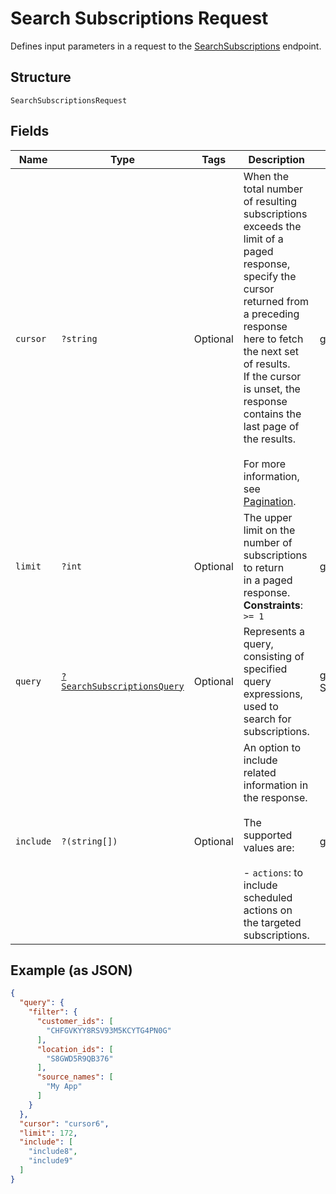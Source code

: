 
# Search Subscriptions Request

Defines input parameters in a request to the
[SearchSubscriptions](../../doc/apis/subscriptions.md#search-subscriptions) endpoint.

## Structure

`SearchSubscriptionsRequest`

## Fields

| Name | Type | Tags | Description | Getter | Setter |
|  --- | --- | --- | --- | --- | --- |
| `cursor` | `?string` | Optional | When the total number of resulting subscriptions exceeds the limit of a paged response,<br>specify the cursor returned from a preceding response here to fetch the next set of results.<br>If the cursor is unset, the response contains the last page of the results.<br><br>For more information, see [Pagination](https://developer.squareup.com/docs/build-basics/common-api-patterns/pagination). | getCursor(): ?string | setCursor(?string cursor): void |
| `limit` | `?int` | Optional | The upper limit on the number of subscriptions to return<br>in a paged response.<br>**Constraints**: `>= 1` | getLimit(): ?int | setLimit(?int limit): void |
| `query` | [`?SearchSubscriptionsQuery`](../../doc/models/search-subscriptions-query.md) | Optional | Represents a query, consisting of specified query expressions, used to search for subscriptions. | getQuery(): ?SearchSubscriptionsQuery | setQuery(?SearchSubscriptionsQuery query): void |
| `include` | `?(string[])` | Optional | An option to include related information in the response.<br><br>The supported values are:<br><br>- `actions`: to include scheduled actions on the targeted subscriptions. | getInclude(): ?array | setInclude(?array include): void |

## Example (as JSON)

```json
{
  "query": {
    "filter": {
      "customer_ids": [
        "CHFGVKYY8RSV93M5KCYTG4PN0G"
      ],
      "location_ids": [
        "S8GWD5R9QB376"
      ],
      "source_names": [
        "My App"
      ]
    }
  },
  "cursor": "cursor6",
  "limit": 172,
  "include": [
    "include8",
    "include9"
  ]
}
```

